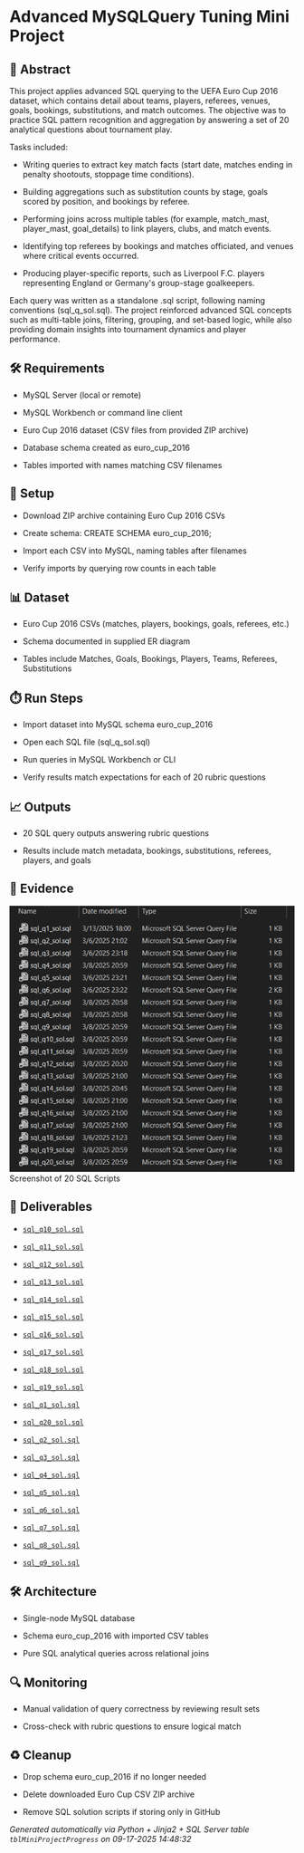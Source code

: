 # Advanced MySQLQuery Tuning Mini Project


## 📖 Abstract
This project applies advanced SQL querying to the UEFA Euro Cup 2016 dataset, which contains detail about teams, players, referees, venues, goals, bookings, substitutions, and match outcomes. The objective was to practice SQL pattern recognition and aggregation by answering a set of 20 analytical questions about tournament play.



Tasks included:



- Writing queries to extract key match facts (start date, matches ending in penalty shootouts, stoppage time conditions).

- Building aggregations such as substitution counts by stage, goals scored by position, and bookings by referee.

- Performing joins across multiple tables (for example, match_mast, player_mast, goal_details) to link players, clubs, and match events.

- Identifying top referees by bookings and matches officiated, and venues where critical events occurred.

- Producing player-specific reports, such as Liverpool F.C. players representing England or Germany's group-stage goalkeepers.



Each query was written as a standalone .sql script, following naming conventions (sql_q<num>_sol.sql). The project reinforced advanced SQL concepts such as multi-table joins, filtering, grouping, and set-based logic, while also providing domain insights into tournament dynamics and player performance.



## 🛠 Requirements
- MySQL Server (local or remote)

- MySQL Workbench or command line client

- Euro Cup 2016 dataset (CSV files from provided ZIP archive)

- Database schema created as euro_cup_2016

- Tables imported with names matching CSV filenames



## 🧰 Setup
- Download ZIP archive containing Euro Cup 2016 CSVs

- Create schema: CREATE SCHEMA euro_cup_2016;

- Import each CSV into MySQL, naming tables after filenames

- Verify imports by querying row counts in each table



## 📊 Dataset
- Euro Cup 2016 CSVs (matches, players, bookings, goals, referees, etc.)

- Schema documented in supplied ER diagram

- Tables include Matches, Goals, Bookings, Players, Teams, Referees, Substitutions



## ⏱️ Run Steps
- Import dataset into MySQL schema euro_cup_2016

- Open each SQL file (sql_q<question number>_sol.sql)

- Run queries in MySQL Workbench or CLI

- Verify results match expectations for each of 20 rubric questions



## 📈 Outputs
- 20 SQL query outputs answering rubric questions

- Results include match metadata, bookings, substitutions, referees, players, and goals



## 📸 Evidence

![SQL_Script_Solutions.png](./evidence/SQL_Script_Solutions.png)  
Screenshot of 20 SQL Scripts




## 📎 Deliverables

- [`sql_q10_sol.sql`](./deliverables/sql_q10_sol.sql)

- [`sql_q11_sol.sql`](./deliverables/sql_q11_sol.sql)

- [`sql_q12_sol.sql`](./deliverables/sql_q12_sol.sql)

- [`sql_q13_sol.sql`](./deliverables/sql_q13_sol.sql)

- [`sql_q14_sol.sql`](./deliverables/sql_q14_sol.sql)

- [`sql_q15_sol.sql`](./deliverables/sql_q15_sol.sql)

- [`sql_q16_sol.sql`](./deliverables/sql_q16_sol.sql)

- [`sql_q17_sol.sql`](./deliverables/sql_q17_sol.sql)

- [`sql_q18_sol.sql`](./deliverables/sql_q18_sol.sql)

- [`sql_q19_sol.sql`](./deliverables/sql_q19_sol.sql)

- [`sql_q1_sol.sql`](./deliverables/sql_q1_sol.sql)

- [`sql_q20_sol.sql`](./deliverables/sql_q20_sol.sql)

- [`sql_q2_sol.sql`](./deliverables/sql_q2_sol.sql)

- [`sql_q3_sol.sql`](./deliverables/sql_q3_sol.sql)

- [`sql_q4_sol.sql`](./deliverables/sql_q4_sol.sql)

- [`sql_q5_sol.sql`](./deliverables/sql_q5_sol.sql)

- [`sql_q6_sol.sql`](./deliverables/sql_q6_sol.sql)

- [`sql_q7_sol.sql`](./deliverables/sql_q7_sol.sql)

- [`sql_q8_sol.sql`](./deliverables/sql_q8_sol.sql)

- [`sql_q9_sol.sql`](./deliverables/sql_q9_sol.sql)




## 🛠️ Architecture
- Single-node MySQL database

- Schema euro_cup_2016 with imported CSV tables

- Pure SQL analytical queries across relational joins



## 🔍 Monitoring
- Manual validation of query correctness by reviewing result sets

- Cross-check with rubric questions to ensure logical match



## ♻️ Cleanup
- Drop schema euro_cup_2016 if no longer needed

- Delete downloaded Euro Cup CSV ZIP archive

- Remove SQL solution scripts if storing only in GitHub


*Generated automatically via Python + Jinja2 + SQL Server table `tblMiniProjectProgress` on 09-17-2025 14:48:32*